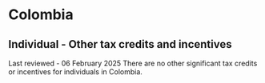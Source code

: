 # Colombia
## Individual - Other tax credits and incentives
Last reviewed - 06 February 2025
There are no other significant tax credits or incentives for individuals in Colombia.
